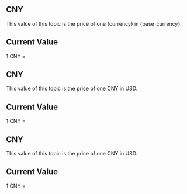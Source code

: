 ## CNY

This value of this topic is the price of one {currency} in {base_currency}.

## Current Value

1 CNY = <Topic topic="finance/stock-exchange/currency/CNY/USD" decimals="3" unit="USD"/>

## CNY

This value of this topic is the price of one CNY in USD.

## Current Value

1 CNY = <Topic topic="finance/stock-exchange/currency/CNY/USD" decimals="3" unit="USD"/>

## CNY

This value of this topic is the price of one CNY in USD.

## Current Value

1 CNY = <Topic topic="finance/stock-exchange/currency/CNY/USD" decimals="3" unit="USD"/>

